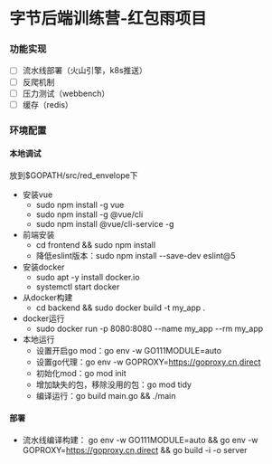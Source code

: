 # 字节后端训练营-红包雨项目

### 功能实现

* [ ] 流水线部署（火山引擎，k8s推送）
* [ ] 反爬机制 
* [ ] 压力测试（webbench）
* [ ] 缓存（redis） 

### 环境配置

#### 本地调试

放到$GOPATH/src/red_envelope下

- 安装vue
    - sudo npm install -g vue
    - sudo npm install -g @vue/cli
    - sudo npm install @vue/cli-service -g
- 前端安装
    - cd frontend && sudo npm install
    - 降低eslint版本：sudo npm install --save-dev eslint@5
- 安装docker
    - sudo apt -y install docker.io
    - systemctl start docker
- 从docker构建
    - cd backend && sudo docker build -t my_app .
- docker运行
    - sudo docker run -p 8080:8080 --name my_app --rm my_app
- 本地运行
    - 设置开启go mod：go env -w GO111MODULE=auto
    - 设置go代理：go env -w GOPROXY=https://goproxy.cn,direct
    - 初始化mod：go mod init
    - 增加缺失的包，移除没用的包：go mod tidy
    - 编译运行：go build main.go && ./main

#### 部署

- 流水线编译构建： go env -w GO111MODULE=auto && go env -w GOPROXY=https://goproxy.cn,direct && go build -i -o server
